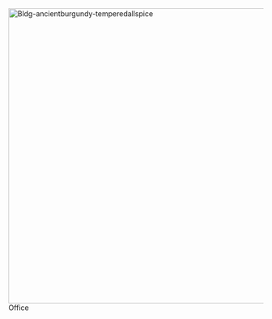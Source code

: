 <img width="583" alt="Bldg-ancientburgundy-temperedallspice" src="https://user-images.githubusercontent.com/108149555/178041831-083d3497-5fea-46e0-a423-6395629af469.PNG">
Office
